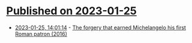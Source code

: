 # [Published on 2023-01-25](index.md)

* [2023-01-25, 14:01:14](https://news.ycombinator.com/item?id=34518306) - [The forgery that earned Michelangelo his first Roman patron (2016)](https://www.artsy.net/article/artsy-editorial-how-michelangelo-got-his-start-by-forging-antiquities)
